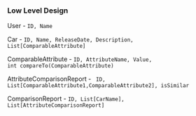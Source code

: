 <h3>Low Level Design</h3>

User - <code>ID, Name</code>

Car - <code>ID, Name, ReleaseDate, Description, List[ComparableAttribute]</code>

ComparableAttribute - <code>ID, AttributeName, Value,</code> 
<code> int compareTo(ComparableAttribute)</code>

AttributeComparisonReport - <code> ID, List[ComparableAttribute1,ComparableAttribute2], isSimilar</code>

ComparisonReport - <code>ID, List[CarName], List[AttributeComparisonReport]</code> 
